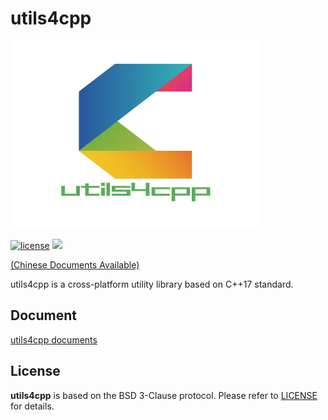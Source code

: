 # utils4cpp

![avatar](./doc/logo/utils4cpp.png)

[![license](https://img.shields.io/badge/license-BSD%203--Clause-blue)](LICENSE)
![](https://img.shields.io/badge/status-building-brightgreen)

[(Chinese Documents Available)](README.md)

utils4cpp is a cross-platform utility library based on C++17 standard.

## Document

[utils4cpp documents](https://shaoguangwu.github.io/utils4cpp/doc/html/index.html)

## License

**utils4cpp** is based on the BSD 3-Clause protocol. Please refer to [LICENSE](LICENSE) for details.

